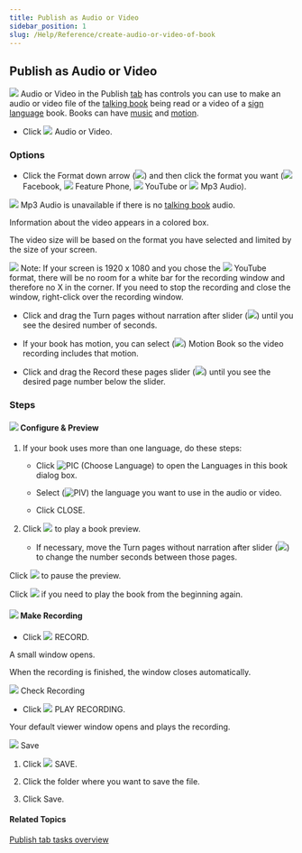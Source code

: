 ```yaml
---
title: Publish as Audio or Video
sidebar_position: 1
slug: /Help/Reference/create-audio-or-video-of-book
---
```


## Publish as Audio or Video

![](/ref-docs-assets/images/Tasks/Publish_tasks/VideoButton.png) Audio or Video in the Publish [tab](../../User_Interface/Tabs/Tabs_overview.md) has controls you can use to make an audio or video file of the [talking book](../Edit_tasks/Record_Audio/Talking_Book_Tool_overview.md) being read or a video of a [sign language](../Edit_tasks/Sign_Language_Tool/Sign_Language_Tool_overview.md) book. Books can have [music](../Edit_tasks/Music_Tool/Music_Tool_overview.md) and [motion](../Edit_tasks/Motion_Tool/Motion_Tool_overview.md).

-   Click ![](/ref-docs-assets/images/Tasks/Publish_tasks/VideoButton.png) Audio or Video.
    

### Options

-   Click the Format down arrow (![](/ref-docs-assets/images/Tasks/Publish_tasks/Downarrow.png)) and then click the format you want (![](/ref-docs-assets/images/Tasks/Publish_tasks/FaceBook.png) Facebook, ![](/ref-docs-assets/images/Tasks/Publish_tasks/Feature%20Phone.png) Feature Phone, ![](/ref-docs-assets/images/Tasks/Publish_tasks/YouTube.png) YouTube or ![](/ref-docs-assets/images/Tasks/Publish_tasks/MP3.png) Mp3 Audio).
    

![](/ref-docs-assets/images/Tasks/Publish_tasks/MP3unavailable.png) Mp3 Audio is unavailable if there is no [talking book](../Edit_tasks/Record_Audio/Talking_Book_Tool_overview.md) audio.

Information about the video appears in a colored box.

The video size will be based on the format you have selected and limited by the size of your screen.

![](/ref-docs-assets/images/Note_Icon.gif) Note: If your screen is 1920 x 1080 and you chose the ![](/ref-docs-assets/images/Tasks/Publish_tasks/YouTube.png) YouTube format, there will be no room for a white bar for the recording window and therefore no X in the corner. If you need to stop the recording and close the window, right-click over the recording window.

-   Click and drag the Turn pages without narration after slider (![](/ref-docs-assets/images/Tasks/Publish_tasks/TurnPagesSlider.png)) until you see the desired number of seconds.
    
-   If your book has motion, you can select (![](/ref-docs-assets/images/Tasks/Publish_tasks/SelectedCheckBoxGreen.png)) Motion Book so the video recording includes that motion.
    
-   Click and drag the Record these pages slider (![](/ref-docs-assets/images/Tasks/Publish_tasks/TurnPagesSlider.png)) until you see the desired page number below the slider.
    

### Steps

####  ![](/ref-docs-assets/images/Tasks/Publish_tasks/VideoStep1.png) Configure & Preview

1.  If your book uses more than one language, do these steps:
    
    -   Click ![PIC](/ref-docs-assets/images/Tasks/Publish_tasks/VideoLangChooser.png) (Choose Language) to open the Languages in this book dialog box.
        
    -   Select (![PIV](/ref-docs-assets/images/Tasks/Publish_tasks/VideoLangSelected.png)) the language you want to use in the audio or video.
        
    -   Click CLOSE.
        
2.  Click ![](/ref-docs-assets/images/Tasks/Publish_tasks/VideoPlay.png) to play a book preview.
    
    -   If necessary, move the Turn pages without narration after slider (![](/ref-docs-assets/images/Tasks/Publish_tasks/TurnPagesSlider.png)) to change the number seconds between those pages.
        

Click ![](/ref-docs-assets/images/Tasks/Publish_tasks/VideoPause.png) to pause the preview.

Click ![](/ref-docs-assets/images/Tasks/Publish_tasks/VideoRestart.png) if you need to play the book from the beginning again.

####  ![](/ref-docs-assets/images/Tasks/Publish_tasks/VideoStep2.png) Make Recording

-   Click ![](/ref-docs-assets/images/Tasks/Publish_tasks/VideoRECORD.png) RECORD.
    

A small window opens.

When the recording is finished, the window closes automatically.

 ![](/ref-docs-assets/images/Tasks/Publish_tasks/VideoStep3.png) Check Recording

-   Click ![](/ref-docs-assets/images/Tasks/Publish_tasks/VideoPLAYrecording.png) PLAY RECORDING.
    

Your default viewer window opens and plays the recording.

 ![](/ref-docs-assets/images/Tasks/Publish_tasks/VideoStep4.png) Save

1.  Click ![](/ref-docs-assets/images/Tasks/Publish_tasks/VideoSAVErecording.png) SAVE.
    
2.  Click the folder where you want to save the file.
    
3.  Click Save.
    

#### Related Topics

[Publish tab tasks overview](Publish_tasks_overview.md)